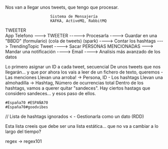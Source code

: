 Nos van a llegar unos tweets, que tengo que procesar.
    
                        Sistema de Mensajería
                        KAFKA, ActiveMQ, RabbitMQ
TWEETER                 
App Telefono     --->   TWEETER         -----> Procesarla   ----> Guardar en una "BBDD"
(formulario)            (cola de tweets)        (spark)     ----> Contar los hashtags ---> TrendingTopic
    Tweet                                                   ----> Sacar PERSONAS MENCIONADAS ---> Mandar una notificación ----> Email
                                                            ----> Analisis más avanzado de los datos
                                                            
                                                            
Lo primero asignar un ID a cada tweet, secuencial
De unos tweets que nos llegarán... y que por ahora los vais a leer de un fichero de texto, queremos
    - Las menciones     Llevan una arroba!      -> Persona, ID
    - Los hashtags      Llevan una almohadilla  -> Hashtag, Número de ocurrencias total
    Dentro de los hashtags, vamos a querer quitar "sandeces".
        Hay ciertos hastags que considero sandeces... y esos paso de ellos.

    #España70 #ESPAÑA70
    #España70#goodvibes
    
// Lista de hashtags ignorados < - Gestionarla como un dato (RDD)

Esta lista creeis que debe ser una lista estática... que no va a cambiar a lo largo del tiempo?

regex -> regex101